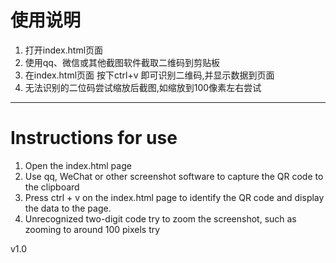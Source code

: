 # 使用说明

1.  打开index.html页面
2.  使用qq、微信或其他截图软件截取二维码到剪贴板
3.  在index.html页面 按下ctrl+v 即可识别二维码,并显示数据到页面
4.  无法识别的二位码尝试缩放后截图,如缩放到100像素左右尝试 



------------

# Instructions for use

1. Open the index.html page
2. Use qq, WeChat or other screenshot software to capture the QR code to the clipboard
3. Press ctrl + v on the index.html page to identify the QR code and display the data to the page.
4. Unrecognized two-digit code try to zoom the screenshot, such as zooming to around 100 pixels try

v1.0
